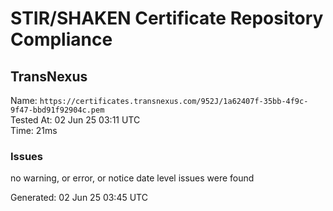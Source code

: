 # STIR/SHAKEN Certificate Repository Compliance

## TransNexus

Name: `https://certificates.transnexus.com/952J/1a62407f-35bb-4f9c-9f47-bbd91f92904c.pem`\
Tested At: 02 Jun 25 03:11 UTC\
Time: 21ms

### Issues

no warning, or error, or notice date level issues were found

Generated: 02 Jun 25 03:45 UTC
